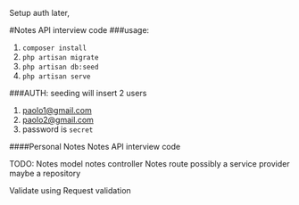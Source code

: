 Setup auth later,

#Notes API interview code
###usage:
1. `composer install`
2. `php artisan migrate`
3. `php artisan db:seed`
4. `php artisan serve`


###AUTH:
seeding will insert 2 users
1. paolo1@gmail.com
2. paolo2@gmail.com
3. password is `secret`




####Personal Notes
Notes API interview code

TODO:
Notes model
notes controller
Notes route
possibly a service provider
maybe a repository


Validate using Request validation

